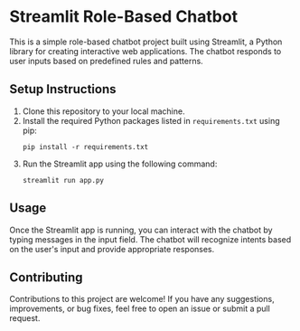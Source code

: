# Streamlit Role-Based Chatbot

This is a simple role-based chatbot project built using Streamlit, a Python library for creating interactive web applications. The chatbot responds to user inputs based on predefined rules and patterns.

## Setup Instructions

1. Clone this repository to your local machine.
2. Install the required Python packages listed in `requirements.txt` using pip:
    ```
    pip install -r requirements.txt
    ```
3. Run the Streamlit app using the following command:
    ```
    streamlit run app.py
    ```

## Usage

Once the Streamlit app is running, you can interact with the chatbot by typing messages in the input field. The chatbot will recognize intents based on the user's input and provide appropriate responses.

## Contributing

Contributions to this project are welcome! If you have any suggestions, improvements, or bug fixes, feel free to open an issue or submit a pull request.
